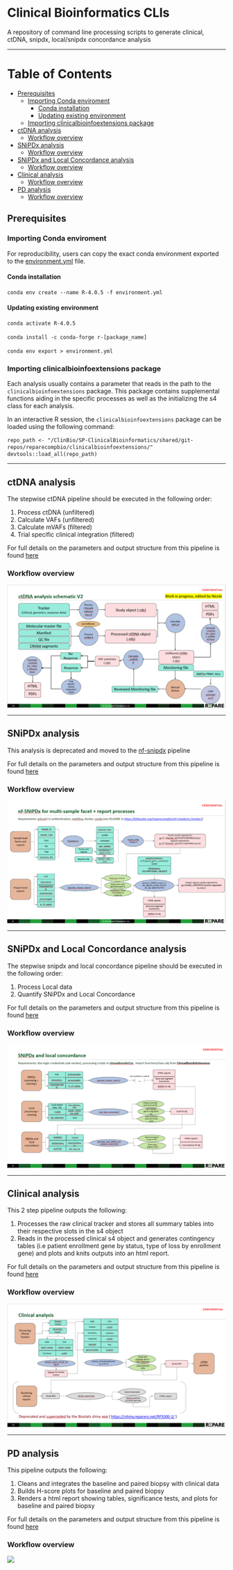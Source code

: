 # Clinical Bioinformatics CLIs

A repository of command line processing scripts to generate clinical, ctDNA, snipdx, local/snipdx concordance analysis

______________________

# Table of Contents

- [Prerequisites](#prerequisites)
  * [Importing Conda enviroment](#importing-conda-enviroment)
    + [Conda installation](#conda-installation)
    + [Updating existing environment](#updating-existing-environment)
  * [Importing clinicalbioinfoextensions package](#importing-clinicalbioinfoextensions-package)
- [ctDNA analysis](#ctdna-analysis)
  * [Workflow overview](#workflow-overview)
- [SNiPDx analysis](#snipdx-analysis)
  * [Workflow overview](#workflow-overview-1)
- [SNiPDx and Local Concordance analysis](#snipdx-and-local-concordance-analysis)
  * [Workflow overview](#workflow-overview-2)
- [Clinical analysis](#clinical-analysis)
  * [Workflow overview](#workflow-overview-3)
- [PD analysis](#pd-analysis)
  * [Workflow overview](#workflow-overview-4)


## Prerequisites 

### Importing Conda enviroment

For reproducibility, users can copy the exact conda environment exported to the [environment.yml](./environment.yml) file. 

#### Conda installation

```
conda env create --name R-4.0.5 -f environment.yml
```

#### Updating existing environment 

```
conda activate R-4.0.5

conda install -c conda-forge r-[package_name] 

conda env export > environment.yml

```


### Importing clinicalbioinfoextensions package

Each analysis usually contains a parameter that reads in the path to the `clinicalbioinfoextensions` package. This package  contains supplemental functions aiding in the specific processes as well as the initializing the s4 class for each analysis. 

In an interactive R session, the `clinicalbioinfoextensions` package can be loaded using the following command:

```
repo_path <- "/ClinBio/SP-ClinicalBioinformatics/shared/git-repos/reparecompbio/clinicalbioinfoextensions/"
devtools::load_all(repo_path)
```

______________________

## ctDNA analysis

The stepwise ctDNA pipeline should be executed in the following order:

1) Process ctDNA (unfiltered)
2) Calculate VAFs (unfiltered)
3) Calculate mVAFs (filtered)
4) Trial specific clinical integration (filtered)

For full details on the parameters and output structure from this pipeline is found [here](./ctDNA/README.md)

### Workflow overview

![](workflows/ctdna.png?raw=true)


______________________

## SNiPDx analysis

This analysis is deprecated and moved to the [nf-snipdx](https://bitbucket.org/reparecompbio/nf-snipdx/src/master/) pipeline

For full details on the parameters and output structure from this pipeline is found [here](./snipdx/README.md)

### Workflow overview

![](workflows/snipdx.PNG?raw=true)

______________________

## SNiPDx and Local Concordance analysis

The stepwise snipdx and local concordance pipeline should be executed in the following order:

1) Process Local data
2) Quantify SNiPDx and Local Concordance

For full details on the parameters and output structure from this pipeline is found [here](./snipdx_local_concordance/README.html)

### Workflow overview

![](workflows/snipdx_local_concordance.PNG?raw=true)

______________________

## Clinical analysis 

This 2 step pipeline outputs the following:

1) Processes the raw clinical tracker and stores all summary tables into their respective slots in the s4 object
2) Reads in the processed clinical s4 object and generates contingency tables (i.e patient enrollment gene by status, type of loss by enrollment gene) and plots and knits outputs into an html report.

For full details on the parameters and output structure from this pipeline is found [here](./clinical/README.md)

### Workflow overview

![](workflows/clinical.PNG?raw=true)

______________________

## PD analysis 

This pipeline outputs the following:

1) Cleans and integrates the baseline and paired biopsy with clinical data
2) Builds H-score plots for baseline and paired biopsy
3) Renders a html report showing tables, significance tests, and plots for baseline and paired biopsy

For full details on the parameters and output structure from this pipeline is found [here](./pd/README.md)

### Workflow overview

![](workflows/pd.PNG?raw=true)


